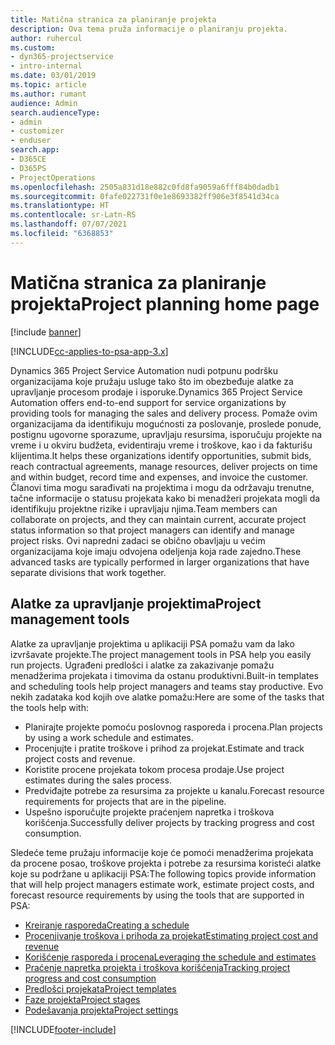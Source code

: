 ```yaml
---
title: Matična stranica za planiranje projekta
description: Ova tema pruža informacije o planiranju projekta.
author: ruhercul
ms.custom:
- dyn365-projectservice
- intro-internal
ms.date: 03/01/2019
ms.topic: article
ms.author: rumant
audience: Admin
search.audienceType:
- admin
- customizer
- enduser
search.app:
- D365CE
- D365PS
- ProjectOperations
ms.openlocfilehash: 2505a831d18e882c0fd8fa9059a6fff84b0dadb1
ms.sourcegitcommit: 0fafe022731f0e1e8693382ff906e3f8541d34ca
ms.translationtype: HT
ms.contentlocale: sr-Latn-RS
ms.lasthandoff: 07/07/2021
ms.locfileid: "6368853"
---
```

# <a name="project-planning-home-page"></a><span data-ttu-id="00155-103">Matična stranica za planiranje projekta</span><span class="sxs-lookup"><span data-stu-id="00155-103">Project planning home page</span></span>

[!include [banner](../includes/psa-now-project-operations.md)]

[!INCLUDE[cc-applies-to-psa-app-3.x](../includes/cc-applies-to-psa-app-3x.md)]

<span data-ttu-id="00155-104">Dynamics 365 Project Service Automation nudi potpunu podršku organizacijama koje pružaju usluge tako što im obezbeđuje alatke za upravljanje procesom prodaje i isporuke.</span><span class="sxs-lookup"><span data-stu-id="00155-104">Dynamics 365 Project Service Automation offers end-to-end support for service organizations by providing tools for managing the sales and delivery process.</span></span> <span data-ttu-id="00155-105">Pomaže ovim organizacijama da identifikuju mogućnosti za poslovanje, proslede ponude, postignu ugovorne sporazume, upravljaju resursima, isporučuju projekte na vreme i u okviru budžeta, evidentiraju vreme i troškove, kao i da fakturišu klijentima.</span><span class="sxs-lookup"><span data-stu-id="00155-105">It helps these organizations identify opportunities, submit bids, reach contractual agreements, manage resources, deliver projects on time and within budget, record time and expenses, and invoice the customer.</span></span> <span data-ttu-id="00155-106">Članovi tima mogu sarađivati na projektima i mogu da održavaju trenutne, tačne informacije o statusu projekata kako bi menadžeri projekata mogli da identifikuju projektne rizike i upravljaju njima.</span><span class="sxs-lookup"><span data-stu-id="00155-106">Team members can collaborate on projects, and they can maintain current, accurate project status information so that project managers can identify and manage project risks.</span></span> <span data-ttu-id="00155-107">Ovi napredni zadaci se obično obavljaju u većim organizacijama koje imaju odvojena odeljenja koja rade zajedno.</span><span class="sxs-lookup"><span data-stu-id="00155-107">These advanced tasks are typically performed in larger organizations that have separate divisions that work together.</span></span>

## <a name="project-management-tools"></a><span data-ttu-id="00155-108">Alatke za upravljanje projektima</span><span class="sxs-lookup"><span data-stu-id="00155-108">Project management tools</span></span>

<span data-ttu-id="00155-109">Alatke za upravljanje projektima u aplikaciji PSA pomažu vam da lako izvršavate projekte.</span><span class="sxs-lookup"><span data-stu-id="00155-109">The project management tools in PSA help you easily run projects.</span></span> <span data-ttu-id="00155-110">Ugrađeni predlošci i alatke za zakazivanje pomažu menadžerima projekata i timovima da ostanu produktivni.</span><span class="sxs-lookup"><span data-stu-id="00155-110">Built-in templates and scheduling tools help project managers and teams stay productive.</span></span> <span data-ttu-id="00155-111">Evo nekih zadataka kod kojih ove alatke pomažu:</span><span class="sxs-lookup"><span data-stu-id="00155-111">Here are some of the tasks that the tools help with:</span></span>

- <span data-ttu-id="00155-112">Planirajte projekte pomoću poslovnog rasporeda i procena.</span><span class="sxs-lookup"><span data-stu-id="00155-112">Plan projects by using a work schedule and estimates.</span></span>
- <span data-ttu-id="00155-113">Procenjujte i pratite troškove i prihod za projekat.</span><span class="sxs-lookup"><span data-stu-id="00155-113">Estimate and track project costs and revenue.</span></span>
- <span data-ttu-id="00155-114">Koristite procene projekata tokom procesa prodaje.</span><span class="sxs-lookup"><span data-stu-id="00155-114">Use project estimates during the sales process.</span></span>
- <span data-ttu-id="00155-115">Predviđajte potrebe za resursima za projekte u kanalu.</span><span class="sxs-lookup"><span data-stu-id="00155-115">Forecast resource requirements for projects that are in the pipeline.</span></span>
- <span data-ttu-id="00155-116">Uspešno isporučujte projekte praćenjem napretka i troškova korišćenja.</span><span class="sxs-lookup"><span data-stu-id="00155-116">Successfully deliver projects by tracking progress and cost consumption.</span></span>

<span data-ttu-id="00155-117">Sledeće teme pružaju informacije koje će pomoći menadžerima projekata da procene posao, troškove projekta i potrebe za resursima koristeći alatke koje su podržane u aplikaciji PSA:</span><span class="sxs-lookup"><span data-stu-id="00155-117">The following topics provide information that will help project managers estimate work, estimate project costs, and forecast resource requirements by using the tools that are supported in PSA:</span></span>

- [<span data-ttu-id="00155-118">Kreiranje rasporeda</span><span class="sxs-lookup"><span data-stu-id="00155-118">Creating a schedule</span></span>](project-creating.md)
- [<span data-ttu-id="00155-119">Procenjivanje troškova i prihoda za projekat</span><span class="sxs-lookup"><span data-stu-id="00155-119">Estimating project cost and revenue</span></span>](project-estimating.md)
- [<span data-ttu-id="00155-120">Korišćenje rasporeda i procena</span><span class="sxs-lookup"><span data-stu-id="00155-120">Leveraging the schedule and estimates</span></span>](project-leveraging.md)
- [<span data-ttu-id="00155-121">Praćenje napretka projekta i troškova korišćenja</span><span class="sxs-lookup"><span data-stu-id="00155-121">Tracking project progress and cost consumption</span></span>](project-tracking.md)
- [<span data-ttu-id="00155-122">Predlošci projekata</span><span class="sxs-lookup"><span data-stu-id="00155-122">Project templates</span></span>](project-templates.md)
- [<span data-ttu-id="00155-123">Faze projekta</span><span class="sxs-lookup"><span data-stu-id="00155-123">Project stages</span></span>](project-stages.md)
- [<span data-ttu-id="00155-124">Podešavanja projekta</span><span class="sxs-lookup"><span data-stu-id="00155-124">Project settings</span></span>](project-settings.md)


[!INCLUDE[footer-include](../includes/footer-banner.md)]
